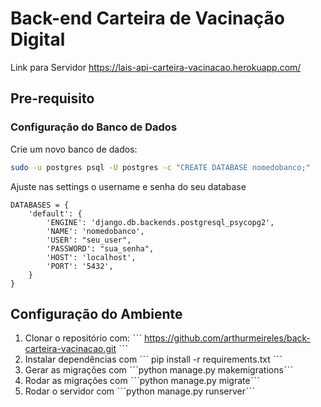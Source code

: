 # Back-end Carteira de Vacinação Digital

Link para Servidor https://lais-api-carteira-vacinacao.herokuapp.com/

## Pre-requisito

### Configuração do Banco de Dados

Crie um novo banco de dados:

```sh
sudo -u postgres psql -U postgres -c "CREATE DATABASE nomedobanco;"
```

Ajuste nas settings o username e senha do seu database

```
DATABASES = {
    'default': {
        'ENGINE': 'django.db.backends.postgresql_psycopg2',
        'NAME': 'nomedobanco',
        'USER': "seu_user",
        'PASSWORD': "sua_senha",
        'HOST': 'localhost',
        'PORT': '5432',
    }
}
```


## Configuração do Ambiente

1. Clonar o repositório com:
ˋˋˋ
https://github.com/arthurmeireles/back-carteira-vacinacao.git
ˋˋˋ
2. Instalar dependências com 
ˋˋˋ
pip install -r requirements.txt
ˋˋˋ
3. Gerar as migrações com ˋˋˋpython manage.py makemigrationsˋˋˋ
4. Rodar as migrações com  ˋˋˋpython manage.py migrateˋˋˋ
5. Rodar o servidor com ˋˋˋpython manage.py runserverˋˋˋ

